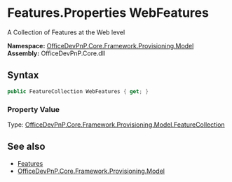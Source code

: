 # Features.Properties WebFeatures
A Collection of Features at the Web level  

**Namespace:** [OfficeDevPnP.Core.Framework.Provisioning.Model](OfficeDevPnP.Core.Framework.Provisioning.Model.md)  
**Assembly:** OfficeDevPnP.Core.dll  
## Syntax
```C#
public FeatureCollection WebFeatures { get; }
```

### Property Value
Type: [OfficeDevPnP.Core.Framework.Provisioning.Model.FeatureCollection](OfficeDevPnP.Core.Framework.Provisioning.Model.FeatureCollection.md)  

## See also
- [Features](OfficeDevPnP.Core.Framework.Provisioning.Model.Features.md) 
- [OfficeDevPnP.Core.Framework.Provisioning.Model](OfficeDevPnP.Core.Framework.Provisioning.Model.md)
